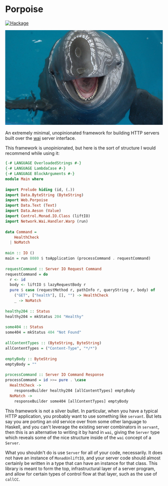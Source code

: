 # Porpoise

[![Hackage](https://img.shields.io/hackage/v/porpoise.svg)](https://hackage.haskell.org/package/porpoise)

[![Saving the Finless Porpoise](https://raw.githubusercontent.com/SamuelSchlesinger/porpoise/main/porpoise.jpeg)](https://www.worldwildlife.org/stories/saving-the-finless-porpoise)

An extremely minimal, unopinionated framework for building HTTP servers built over the [wai](https://hackage.haskell.org/package/wai) server interface.

This framework is unopinionated, but here is the sort of structure I would recommend while using
it:

```haskell
{-# LANGUAGE OverloadedStrings #-}
{-# LANGUAGE LambdaCase #-}
{-# LANGUAGE BlockArguments #-}
module Main where

import Prelude hiding (id, (.))
import Data.ByteString (ByteString)
import Web.Porpoise
import Data.Text (Text)
import Data.Aeson (Value)
import Control.Monad.IO.Class (liftIO)
import Network.Wai.Handler.Warp (run)

data Command =
    HealthCheck
  | NoMatch

main :: IO ()
main = run 8080 $ toApplication (processCommand . requestCommand)

requestCommand :: Server IO Request Command
requestCommand = do
  r <- id
  body <- liftIO $ lazyRequestBody r
  pure $ case (requestMethod r, pathInfo r, queryString r, body) of
    ("GET", ["health"], [], "") -> HealthCheck
    _ -> NoMatch

healthy204 :: Status
healthy204 = mkStatus 204 "Healthy"

some404 :: Status
some404 = mkStatus 404 "Not Found"

allContentTypes :: (ByteString, ByteString)
allContentTypes = ("Content-Type", "*/*")

emptyBody :: ByteString
emptyBody = ""

processCommand :: Server IO Command Response
processCommand = id >>= pure . \case
  HealthCheck ->
    responseBuilder healthy204 [allContentTypes] emptyBody
  NoMatch ->
    responseBuilder some404 [allContentTypes] emptyBody
```

This framework is not a silver bullet. In particular, when you have a typical
HTTP application, you probably want to use something like `servant`. But lets say
you are porting an old service over from some other language to Haskell, and
you can't leverage the existing server combinators in `servant`, then this
is an alternative to writing it by hand in `wai`, giving the `Server` type
which reveals some of the nice structure inside of the `wai` concept of a `Server`.

What you shouldn't do is use `Server` for all of your code, necessarily. It
does not have an instance of `MonadUnliftIO`, and your server code should almost
certainly be written in a type that can have an instance for that class. This
library is meant to form the top, infrastructural layer of a server program,
and allow for certain types of control flow at that layer, such as the use of
`callCC`.
